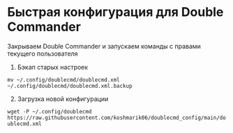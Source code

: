 # Быстрая конфигурация для Double Commander
Закрываем Double Commander и запускаем команды с правами текущего пользователя

1. Бэкап старых настроек

```mv ~/.config/doublecmd/doublecmd.xml ~/.config/doublecmd/doublecmd.xml.backup```

2. Загрузка новой конфигурации

```wget -P ~/.config/doublecmd https://raw.githubusercontent.com/koshmarik06/doublecmd_config/main/doublecmd.xml```
